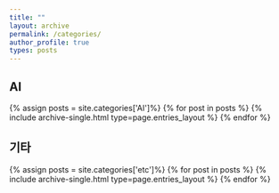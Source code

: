 ```yaml
---
title: ""
layout: archive
permalink: /categories/
author_profile: true
types: posts
---
```


## AI
{% assign posts = site.categories['AI']%}
{% for post in posts %}
  {% include archive-single.html type=page.entries_layout %}
{% endfor %}

## 기타
{% assign posts = site.categories['etc']%}
{% for post in posts %}
  {% include archive-single.html type=page.entries_layout %}
{% endfor %}
